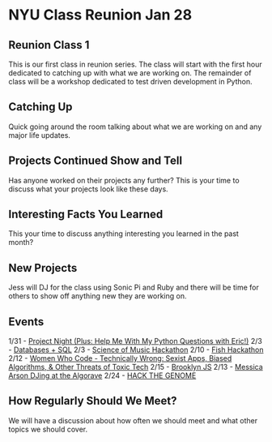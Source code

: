 # NYU Class Reunion Jan 28

## Reunion Class 1
This is our first class in reunion series. The class will start with the first hour dedicated to catching up with what we are working on. The remainder of class will be a workshop dedicated to test driven development in Python.

## Catching Up
Quick going around the room talking about what we are working on and any major life updates.

## Projects Continued Show and Tell
Has anyone worked on their projects any further? This is your time to discuss what your projects look like these days.

## Interesting Facts You Learned
This your time to discuss anything interesting you learned in the past month?

## New Projects
Jess will DJ for the class using Sonic Pi and Ruby and there will be time for others to show off anything new they are working on.

## Events
1/31 - [
Project Night (Plus: Help Me With My Python Questions with Eric!)](https://www.meetup.com/nycpython/events/246590715/)
2/3 - [Databases + SQL](https://www.meetup.com/learn-python-nyc/events/247032218/)
2/3 - [Science of Music Hackathon](https://www.eventbrite.com/e/science-of-music-hackathon-tickets-42323599024?aff=ebapi)
2/10 - [Fish Hackathon](https://hackernest.com/events/new-york-fishackathon-2018)
2/12 - [
Women Who Code - Technically Wrong: Sexist Apps, Biased Algorithms, & Other Threats of Toxic Tech](https://www.meetup.com/WomenWhoCodeNYC/events/246422752/) 
2/15 - [Brooklyn JS](http://tickets.brooklynjs.com/)
2/13 - [Messica Arson DJing at the Algorave](https://www.facebook.com/events/159771637999316)
2/24 - [HACK THE GENOME](https://sequencing.com/hackathons/hack-the-genome-times-square-nyc-2018)

## How Regularly Should We Meet?
We will have a discussion about how often we should meet and what other topics we should cover.
